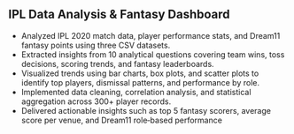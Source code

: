 ## IPL Data Analysis & Fantasy Dashboard

- Analyzed IPL 2020 match data, player performance stats, and Dream11 fantasy points using three CSV datasets.
- Extracted insights from 10 analytical questions covering team wins, toss decisions, scoring trends, and fantasy leaderboards.
- Visualized trends using bar charts, box plots, and scatter plots to identify top players, dismissal patterns, and performance by role.
- Implemented data cleaning, correlation analysis, and statistical aggregation across 300+ player records.
- Delivered actionable insights such as top 5 fantasy scorers, average score per venue, and Dream11 role‑based performance
